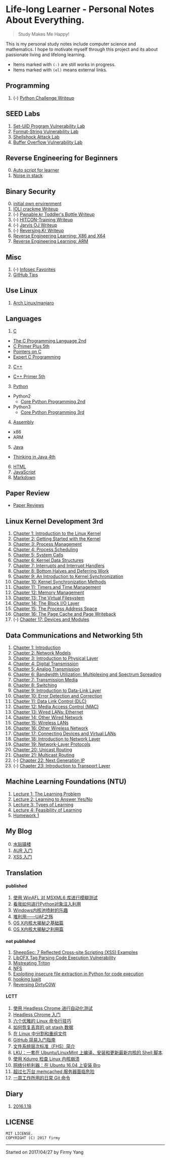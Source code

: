# Life-long Learner - Personal Notes About Everything.

> Study Makes Me Happy!

This is my personal study notes include computer science and mathematics. I hope to motivate myself through this project and its about passionate living and lifelong learning.

- Items marked with `(-)` are still works in progress.
- Items marked with `(el)` means external links.


Programming
---
1. (-) [Python Challenge Writeup](./programming/python-challenge-writeup.md)

SEED Labs
---
1. [Set-UID Program Vulnerability Lab](./SEED-labs/set_uid-program-vulnerability-lab.md)
2. [Format-String Vulnerability Lab](./SEED-labs/format_string-vulnerability-lab.md)
3. [Shellshock Attack Lab](./SEED-labs/shellshock-attack-lab.md)
4. [Buffer Overflow Vulnerability Lab](./SEED-labs/buffer-overflow-vulnerability-lab.md)

Reverse Engineering for Beginners
---
0. [Auto script for learner](./RE4B/auto.sh)
1. [Noise in stack](./RE4B/noise-in-stack.md)

Binary Security
---
0. [initial pwn envirenment](./binary-security/pwn-across-arch.sh)
1. [IOLI crackme Writeup](./binary-security/IOLI-crackme-Writeup.md)
2. (-) [Pwnable.kr Toddler's Bottle Writeup](./binary-security/Pwnable.kr-Toddler's-Bottle-writeup.md)
3. (-) [HITCON-Training Writeup](./binary-security/HITCON-training-writeup.md)
4. (-) [Jarvis OJ Writeup](./binary-security/Jarvisoj-writeup.md)
5. (-) [Reversing.Kr Writeup](./binary-security/Reversingkr-writeup.md)
6. [Reverse Engineering Learning: X86 and X64](./binary-security/RE_Learning_X86_X64.md)
7. [Reverse Engineering Learning: ARM](./binary-security/RE_Learning_ARM.md)

Misc
---
1. (-) [Infosec Favorites](./misc/infosec-favorites.md)
2. [GitHub Tips](misc/github-tips.md)

Use Linux
---
1. [Arch Linux/manjaro](./use-Linux/arch-linux.md)

Languages
---
1. [C](./Languages/C)
  - [The C Programming Language 2nd](./Languages/C/The-C-Programming-Language-2nd)
  - [C Primer Plus 5th](./Languages/C/C-Primer-Plus-5th)
  - [Pointers on C](./Languages/C/Pointers-on-C)
  - [Expert C Programming](./Languages/C/Expert-C-Programming)
2. [C++](./Languages/C++)
  - [C++ Primer 5th](./Languages/C++/C++-Primer-5th)
3. [Python](./Languages/Python)
  - Python2
    - [Core Python Programming 2nd](./Languages/Python/py2/Core-Python-Programming-2nd)
  - Python3
    - [Core Python Programming 3rd](./Languages/Python/py2/Core-Python-Programming-3rd)
4. [Assembly](./Languages/Assembly)
  - x86
  - ARM
5. [Java](./Languages/Java)
  - [Thinking in Java 4th](./Languages/Java/Thinking-in-Java-4th)
6. [HTML](./Languages/HTML)
7. [JavaScript](./Languages/JavaScript)
8. [Markdown](./Languages/Markdown)

Paper Review
---
- [Paper Reviews](https://github.com/firmianay/Paper-Reviews)

Linux Kernel Development 3rd
---
1. [Chapter 1: Introduction to the Linux Kernel](./linux-kernel-development/chapter-1.md)
2. [Chapter 2: Getting Started with the Kernel](./linux-kernel-development/chapter-2.md)
3. [Chapter 3: Process Management](./linux-kernel-development/chapter-3.md)
4. [Chapter 4: Process Scheduling](./linux-kernel-development/chapter-4.md)
5. [Chapter 5: System Calls](./linux-kernel-development/chapter-5.md)
6. [Chapter 6: Kernel Data Structures](./linux-kernel-development/chapter-6.md)
7. [Chapter 7: Interrupts and Interrupt Handlers](./linux-kernel-development/chapter-7.md)
8. [Chapter 8: Bottom Halves and Deferring Work](./linux-kernel-development/chapter-8.md)
9. [Chapter 9: An Introduction to Kernel Synchronization](./linux-kernel-development/chapter-9.md)
10. [Chapter 10: Kernel Synchronization Methods](./linux-kernel-development/chapter-10.md)
11. [Chapter 11: Timers and Time Management](./linux-kernel-development/chapter-11.md)
12. [Chapter 12: Memory Management](./linux-kernel-development/chapter-12.md)
13. [Chapter 13: The Virtual Filesystem](./linux-kernel-development/chapter-13.md)
14. [Chapter 14: The Block I/O Layer](./linux-kernel-development/chapter-14.md)
15. [Chapter 15: The Process Address Space](./linux-kernel-development/chapter-15.md)
16. [Chapter 16: The Page Cache and Page Writeback](./linux-kernel-development/chapter-16.md)
17. (-) [Chapter 17: Devices and Modules](./linux-kernel-development/chapter-17.md)

Data Communications and Networking 5th
---
1. [Chapter 1: Introduction](./data-communications-and-networking/chapter-1.md)
2. [Chapter 2: Network Models](./data-communications-and-networking/chapter-2.md)
3. [Chapter 3: Introduction to Physical Layer](./data-communications-and-networking/chapter-3.md)
4. [Chapter 4: Digital Transmission](./data-communications-and-networking/chapter-4.md)
5. [Chapter 5: Analog Transmission](./data-communications-and-networking/chapter-5.md)
6. [Chapter 6: Bandwidth Utilization: Multiplexing and Spectrum Spreading](./data-communications-and-networking/chapter-6.md)
7. [Chapter 7: Transmission Media](./data-communications-and-networking/chapter-7.md)
8. [Chapter 8: Switching](./data-communications-and-networking/chapter-8.md)
9. [Chapter 9: Introduction to Data-Link Layer](./data-communications-and-networking/chapter-9.md)
10. [Chapter 10: Error Detection and Correction](./data-communications-and-networking/chapter-10.md)
11. [Chapter 11: Data Link Control (DLC)](./data-communications-and-networking/chapter-11.md)
12. [Chapter 12: Media Access Control (MAC)](./data-communications-and-networking/chapter-12.md)
13. [Chapter 13: Wired LANs: Ethernet](./data-communications-and-networking/chapter-13.md)
14. [Chapter 14: Other Wired Network](./data-communications-and-networking/chapter-14.md)
15. [Chapter 15: Wireless LANs](./data-communications-and-networking/chapter-15.md)
16. [Chapter 16: Other Wireless Network](./data-communications-and-networking/chapter-16.md)
17. [Chapter 17: Connecting Devices and Virtual LANs](./data-communications-and-networking/chapter-17.md)
18. [Chapter 18: Introduction to Network Layer](./data-communications-and-networking/chapter-18.md)
19. [Chapter 19: Network-Layer Protocols](./data-communications-and-networking/chapter-19.md)
20. [Chapter 20: Unicast Routing](./data-communications-and-networking/chapter-20.md)
21. [Chapter 21: Multicast Routing](./data-communications-and-networking/chapter-21.md)
22. (-) [Chapter 22: Next Generation IP](./data-communications-and-networking/chapter-22.md)
23. (-) [Chapter 23: Introduction to Transport Layer](./data-communications-and-networking/chapter-23.md)

Machine Learning Foundations (NTU)
---
1. [Lecture 1: The Learning Problem](./ML-foundations/lecture-1.md)
2. [Lecture 2: Learning to Answer Yes/No](./ML-foundations/lecture-2.md)
3. [Lecture 3: Types of Learning](./ML-foundations/lecture-3.md)
4. [Lecture 4: Feasibility of Learning](./ML-foundations/lecture-4.md)
5. [Homework 1](./ML-foundations/hw1_Sol.md)

My Blog
---
0. [水贴镇楼](https://github.com/firmianay/blog/issues/1)
1. [AUR 入门](https://github.com/firmianay/blog/issues/2)
2. [XSS 入门](https://github.com/firmianay/blog/issues/3)

Translation
---
#### published
1. [使用 WinAFL 对 MSXML6 库进行模糊测试](http://bobao.360.cn/learning/detail/4443.html)
2. [看我如何进行Python对象注入利用](http://bobao.360.cn/learning/detail/4462.html)
3. [Windows内核池喷射的乐趣](http://bobao.360.cn/learning/detail/4439.html)
4. [堆利用——UAF之殇](http://bobao.360.cn/learning/detail/4476.html)
5. [OS X内核大揭秘之基础篇](http://bobao.360.cn/learning/detail/4501.html)
6. [OS X内核大揭秘之利用篇](http://bobao.360.cn/learning/detail/4500.html)

#### not published
1. [SheepSec: 7 Reflected Cross-site Scripting (XSS) Examples](./translated/7_Reflected_Cross-site_Scripting_XSS_Examples.rar)
2. [LibOFX Tag Parsing Code Execution Vulnerability](./translated/LibOFX_Tag_Parsing_Code_Exection_Vulnerability.rar)
3. [Mistreating Triton](./translated/Mistreating_Triton.rar)
4. [NFS](./translated/NFS.rar)
5. [Exploiting insecure file extraction in Python for code execution](./translated/Exploiting_insecure_file_extraction_in_Python_for_code_execution.rar)
6. [hooking luajit](./translated/hooking_luajit.rar)
7. [Reversing DirtyC0W](./translated/Reversing_DirtyC0W.rar)

#### LCTT
1. [使用 Headless Chrome 进行自动化测试](https://linux.cn/article-8861-1.html)
2. [Headless Chrome 入门](https://linux.cn/article-8850-1.html)
3. [六个优雅的 Linux 命令行技巧](https://linux.cn/article-8820-1.html)
4. [如何恢复丢弃的 git stash 数据](https://linux.cn/article-8819-1.html)
5. [在 Linux 中分割和重组文件](https://linux.cn/article-8818-1.html)
6. [GitHub 简易入门指南](https://linux.cn/article-8814-1.html)
7. [文件系统层次标准（FHS）简介](https://linux.cn/article-8757-1.html)
8. [LKU：一套在 Ubuntu/LinuxMint 上编译、安装和更新最新内核的 Shell 脚本](https://linux.cn/article-8739-1.html)
9. [使用 Kdump 检查 Linux 内核崩溃](https://linux.cn/article-8737-1.html)
10. [网络分析利器：在 Ubuntu 16.04 上安装 Bro](https://linux.cn/article-8736-1.html)
11. [超过七万台 memcached 服务器面临危险](https://linux.cn/article-8731-1.html)
12. [一周工作所用的日常 Git 命令](https://linux.cn/article-8841-1.html)

Diary
---
1. [2016.1.18](./diary/2016-1-18.md)

## LICENSE
```
MIT LICENSE.
COPYRIGHT (C) 2017 firmy
```
---
Started on 2017/04/27 by Firmy Yang
